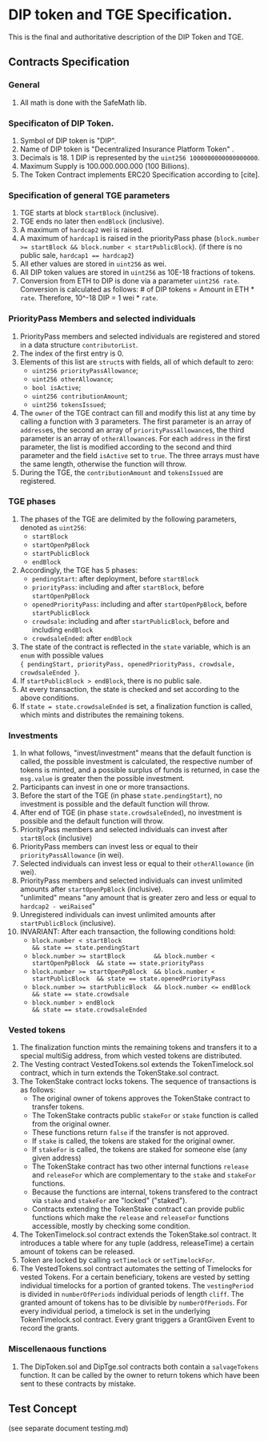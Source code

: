 # DIP token and TGE Specification.
This is the final and authoritative description of the DIP Token and TGE.

## Contracts Specification

### General
1. All math is done with the SafeMath lib.

### Specificaton of DIP Token.
1. Symbol of DIP token is "DIP".
1. Name of DIP token is "Decentralized Insurance Platform Token" .
1. Decimals is 18. 1 DIP is represented by the `uint256 1000000000000000000`. 
1. Maximum Supply is 100.000.000.000 (100 Billions).
1. The Token Contract implements ERC20 Specification according to [cite].

### Specification of general TGE parameters
1. TGE starts at block `startBlock` (inclusive).
1. TGE ends no later then `endBlock` (inclusive).
1. A maximum of `hardcap2` wei is raised.
1. A maximum of `hardcap1` is raised in the priorityPass phase (`block.number >= startBlock && block.number < startPublicBlock`). 
(if there is no public sale, `hardcap1 == hardcap2`)
1. All ether values are stored in `uint256` as wei.
1. All DIP token values are stored in `uint256` as 10E-18 fractions of tokens. 
1. Conversion from ETH to DIP is done via a parameter `uint256 rate`. 
Conversion is calculated as follows: # of DIP tokens = Amount in ETH * `rate`. Therefore, 10^-18 DIP = 1 wei * `rate`.

### PriorityPass Members and selected individuals
1. PriorityPass members and selected individuals are registered and stored in a data structure `contributorList`.
1. The index of the first entry is 0. 
1. Elements of this list are `struct`s with fields, all of which default to zero:
    - `uint256 priorityPassAllowance`;
    - `uint256 otherAllowance`;
    - `bool isActive`;
    - `uint256 contributionAmount`;
    - `uint256 tokensIssued`;
1. The `owner` of the TGE contract can fill and modify this list at any time by calling a function with 3 parameters.
The first parameter is an array of `address`es, the second an array of `priorityPassAllowance`s, the third parameter is an array of `otherAllowance`s.
For each `address` in the first parameter, the list is modified according to the second and third parameter and the field `isActive` set to `true`.
The three arrays must have the same length, otherwise the function will throw.
1. During the TGE, the `contributionAmount` and `tokensIssued` are registered.

### TGE phases
1. The phases of the TGE are delimited by the following parameters, denoted as `uint256`:
    - `startBlock`
    - `startOpenPpBlock`
    - `startPublicBlock`
    - `endBlock`
1. Accordingly, the TGE has 5 phases: 
    - `pendingStart`:             after deployment, before `startBlock`
    - `priorityPass`:             including and after `startBlock`, before `startOpenPpBlock`
    - `openedPriorityPass`:       including and after `startOpenPpBlock`, before `startPublicBlock`
    - `crowdsale`:                including and after `startPublicBlock`, before and including `endBlock`
    - `crowdsaleEnded`:           after `endBlock`
1. The state of the contract is reflected in the `state` variable, which is an `enum` with possible values  
`{ pendingStart, priorityPass, openedPriorityPass, crowdsale, crowdsaleEnded }`.
1. If `startPublicBlock > endBlock`, there is no public sale.
1. At every transaction, the state is checked and set according to the above conditions.
1. If `state = state.crowdsaleEnded` is set, a finalization function is called, which mints and distributes the remaining tokens.

### Investments 
1. In what follows, "invest/investment" means that the default function is called, the possible investment is calculated, 
the respective number of tokens is minted, and a possible surplus of funds is returned,
in case the `msg.value` is greater then the possible investment.
1. Participants can invest in one or more transactions.
1. Before the start of the TGE (in phase `state.pendingStart`), no investment is possible and the default function will throw.
1. After end of TGE (in phase `state.crowdsaleEnded`), no investment is possible and the default function will throw.
1. PriorityPass members and selected individuals can invest after `startBlock` (inclusive)
1. PriorityPass members can invest less or equal to their `priorityPassAllowance` (in wei).
1. Selected individuals can invest less or equal to their `otherAllowance` (in wei).
1. PriorityPass members and selected individuals can invest unlimited amounts after `startOpenPpBlock` (inclusive).  
"unlimited" means "any amount that is greater zero and less or equal to `hardcap2 - weiRaised`"
1. Unregistered individuals can invest unlimited amounts after `startPublicBlock` (inclusive).
1. INVARIANT: After each transaction, the following conditions hold:
    - `block.number < startBlock                                             && state == state.pendingStart`
    - `block.number >= startBlock        && block.number < startOpenPpBlock  && state == state.priorityPass`
    - `block.number >= startOpenPpBlock  && block.number < startPublicBlock  && state == state.openedPriorityPass`
    - `block.number >= startPublicBlock  && block.number <= endBlock         && state == state.crowdsale`
    - `block.number > endBlock                                               && state == state.crowdsaleEnded`

### Vested tokens
1. The finalization function mints the remaining tokens and transfers it to a special multiSig address, from which
vested tokens are distributed.
1. The Vesting contract VestedTokens.sol extends the TokenTimelock.sol contract, which in turn extends the TokenStake.sol contract.
1. The TokenStake contract locks tokens. The sequence of transactions is as follows:
    - The original owner of tokens approves the TokenStake contract to transfer tokens.
    - The TokenStake contracts public `stakeFor` or `stake` function is called from the original owner. 
    - These functions return `false` if the transfer is not approved.
    - If `stake` is called, the tokens are staked for the original owner.
    - If `stakeFor` is called, the tokens are staked for someone else (any given address)
    - The TokenStake contract has two other internal functions `release` and `releaseFor` which are complementary to the `stake` and `stakeFor` functions.
    - Because the functions are internal, tokens transfered to the contract via `stake` and `stakeFor` are "locked" ("staked").
    - Contracts extending the TokenStake contract can provide public functions which make the `release` and `releaseFor` functions accessible, mostly by checking some condition.
1. The TokenTimelock.sol contract extends the TokenStake.sol contract. It introduces a table where for any tuple (address, releaseTime) a certain amount of tokens can be released.
1. Token are locked by calling `setTimelock` or `setTimelockFor`. 
1. The VestedTokens.sol contract automates the setting of Timelocks for vested Tokens. For a certain beneficiary, tokens are vested by setting individual timelocks for a portion of granted tokens. The `vestingPeriod` is divided in `numberOfPeriods` individual periods of length `cliff`.  The granted amount of tokens has to be divisible by `numberOfPeriods`. For every individual period, a timelock is set in the underlying TokenTimelock.sol contract. Every grant triggers a GrantGiven Event to record the grants.


### Miscellenaous functions
1. The DipToken.sol and DipTge.sol contracts both contain a `salvageTokens` function. 
It can be called by the owner to return tokens which have been sent to these contracts by mistake.

## Test Concept

(see separate document testing.md)